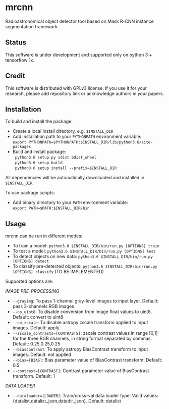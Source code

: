 # mrcnn
Radioastronomical object detector tool based on Mask R-CNN instance segmentation framework.

## **Status**
This software is under development and supported only on python 3 + tensorflow 1x. 

## **Credit**
This software is distributed with GPLv3 license. If you use it for your research, please add repository link or acknowledge authors in your papers.   

## **Installation**  

To build and install the package:    

* Create a local install directory, e.g. ```$INSTALL_DIR```
* Add installation path to your ```PYTHONPATH``` environment variable:   
  ``` export PYTHONPATH=$PYTHONPATH:$INSTALL_DIR/lib/python3.6/site-packages ```
* Build and install package:   
  ``` python3.6 setup.py sdist bdist_wheel```    
  ``` python3.6 setup build```   
  ``` python3.6 setup install --prefix=$INSTALL_DIR```   

All dependencies will be automatically downloaded and installed in ```$INSTALL_DIR```.   
     
To use package scripts:

* Add binary directory to your ```PATH``` environment variable:   
  ``` export PATH=$PATH:$INSTALL_DIR/bin ```    

## **Usage**  

mrcnn can be run in different modes:   

* To train a model: ```python3.6 $INSTALL_DIR/bin/run.py [OPTIONS] train```      
* To test a model: ```python3.6 $INSTALL_DIR/bin/run.py [OPTIONS] test```    
* To detect objects on new data: ```python3.6 $INSTALL_DIR/bin/run.py [OPTIONS] detect```    
* To classify pre-detected objects: ```python3.6 $INSTALL_DIR/bin/run.py [OPTIONS] classify```  (TO BE IMPLEMENTED)    

Supported options are:  

*IMAGE PRE-PROCESSING*     
* `--grayimg`: To pass 1-channel gray-level images to input layer. Default: pass 3-channels RGB images    
* `--no_uint8`: To disable conversion from image float values to uint8. Default: convert to uint8       
* `--no_zscale`: To disable astropy zscale transform applied to input images. Default: apply   
* `--zscale_contrasts=[CONTRASTS]`: zscale contrast values in range [0,1] for the three RGB channels, in string format separated by commas. Default: 0.25,0.25,0.25    
* `--biascontrast`: To apply astropy BiasContrast transform to input images. Default: not applied    
* `--bias=[BIAS]`: Bias parameter value of BiasContrast transform. Default: 0.5   
* `--contrast=[CONTRAST]`: Contrast parameter value of BiasContrast transform. Default: 1   

*DATA LOADER*    

* `--dataloader=[LOADER]`: Train/cross-val data loader type. Valid values: {datalist,datalist_json,datadir_json}. Default: datalist     

